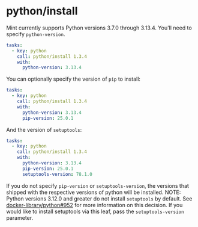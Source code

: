 # python/install

Mint currently supports Python versions 3.7.0 through 3.13.4. You'll need to specify `python-version`.

```yaml
tasks:
  - key: python
    call: python/install 1.3.4
    with:
      python-version: 3.13.4
```

You can optionally specify the version of `pip` to install:

```yaml
tasks:
  - key: python
    call: python/install 1.3.4
    with:
      python-version: 3.13.4
      pip-version: 25.0.1
```

And the version of `setuptools`:

```yaml
tasks:
  - key: python
    call: python/install 1.3.4
    with:
      python-version: 3.13.4
      pip-version: 25.0.1
      setuptools-version: 78.1.0
```

If you do not specify `pip-version` or `setuptools-version`, the versions that shipped with the respective versions of python will be installed.
NOTE: Python versions 3.12.0 and greater do not install `setuptools` by default. See [docker-library/python#952](https://github.com/docker-library/python/issues/952) for more information on this decision. If you would like to install setuptools via this leaf, pass the `setuptools-version` parameter.
